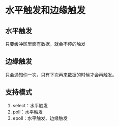 # 水平触发和边缘触发

## 水平触发
只要缓冲区里面有数据，就会不停的触发
## 边缘触发
只会通知你一次，只有下次再来数据的时候才会再触发。

## 支持模式

1. select：水平触发
2. poll：水平触发
3. epoll：水平触发、边缘触发